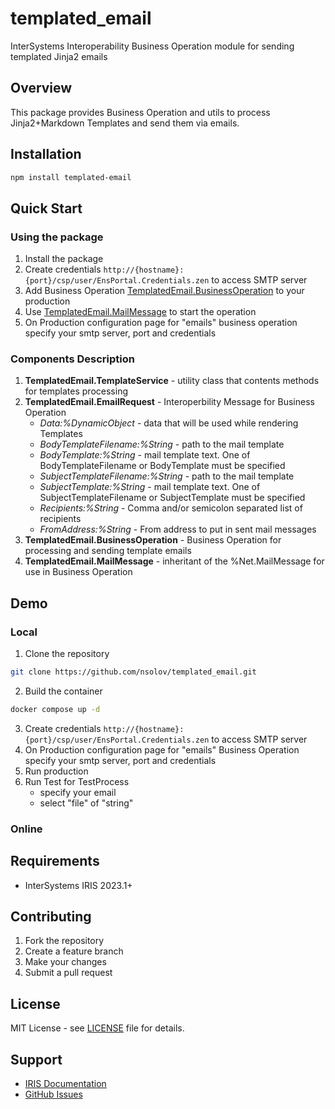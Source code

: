 # templated_email
InterSystems Interoperability Business Operation module for sending templated Jinja2 emails

## Overview
This package provides Business Operation and utils to process Jinja2+Markdown Templates and send them via emails.

## Installation

```bash
npm install templated-email
```

## Quick Start

### Using the package
1. Install the package
2. Create credentials `http://{hostname}:{port}/csp/user/EnsPortal.Credentials.zen` to access SMTP server
3. Add Business Operation [TemplatedEmail.BusinessOperation](src/TemplatedEmail/BusinessOperation.cls) to your production
4. Use [TemplatedEmail.MailMessage](src/TemplatedEmail/EmailRequest.cls) to start the operation
5. On Production configuration page for "emails" business operation specify your smtp server, port and credentials

### Components Description
1. **TemplatedEmail.TemplateService** - utility class that contents methods for templates processing
2. **TemplatedEmail.EmailRequest** - Interoperbility Message for Business Operation
   - *Data:%DynamicObject* - data that will be used while rendering Templates
   - *BodyTemplateFilename:%String* - path to the mail template
   - *BodyTemplate:%String* - mail template text. One of BodyTemplateFilename or BodyTemplate must be specified
   - *SubjectTemplateFilename:%String* - path to the mail template
   - *SubjectTemplate:%String* - mail template text. One of SubjectTemplateFilename or SubjectTemplate must be specified
   - *Recipients:%String* - Comma and/or semicolon separated list of recipients
   - *FromAddress:%String* - From address to put in sent mail messages
3. **TemplatedEmail.BusinessOperation** - Business Operation for processing and sending template emails
4. **TemplatedEmail.MailMessage** - inheritant of the %Net.MailMessage for use in Business Operation

## Demo
### Local
1. Clone the repository
```bash
git clone https://github.com/nsolov/templated_email.git
```
2. Build the container
```bash
docker compose up -d
```
3. Create credentials `http://{hostname}:{port}/csp/user/EnsPortal.Credentials.zen` to access SMTP server
4. On Production configuration page for "emails" Business Operation specify your smtp server, port and credentials
5. Run production
6. Run Test for TestProcess
   - specify your email
   - select "file" of "string"


### Online

## Requirements
-   InterSystems IRIS 2023.1+

## Contributing

1. Fork the repository
2. Create a feature branch
3. Make your changes
4. Submit a pull request

## License

MIT License - see [LICENSE](LICENSE) file for details.

## Support

-   [IRIS Documentation](https://docs.intersystems.com/)
-   [GitHub Issues](https://github.com/nsolov/templated_email/issues)
